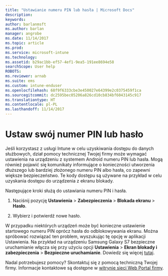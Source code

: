 ```yaml
---
title: "Ustawianie numeru PIN lub hasła | Microsoft Docs"
description: 
keywords: 
author: barlanmsft
ms.author: barlan
manager: angrobe
ms.date: 11/14/2017
ms.topic: article
ms.prod: 
ms.service: microsoft-intune
ms.technology: 
ms.assetid: b29ac1bb-ef57-4ef1-9ea5-191ee8694e58
searchScope: User help
ROBOTS: 
ms.reviewer: arnab
ms.suite: ems
ms.custom: intune-enduser
ms.openlocfilehash: 68f9f6333cbe3e450027e64399e2c0375459f1ca
ms.sourcegitcommit: dc2595bec05206a826cd10cb834bf6043145c917
ms.translationtype: HT
ms.contentlocale: pl-PL
ms.lasthandoff: 11/14/2017
---
```

# <a name="set-your-pin-or-password"></a>Ustaw swój numer PIN lub hasło

Jeśli korzystasz z usługi Intune w celu uzyskiwania dostępu do danych służbowych, dział pomocy technicznej Twojej firmy może wymagać ustawienia na urządzeniu z systemem Android numeru PIN lub hasła. Mogą również pojawić się komunikaty informujące o konieczności utworzenia dłuższego lub bardziej złożonego numeru PIN albo hasła, co zapewni większe bezpieczeństwo. Te kody dostępu są używane na przykład w celu uzyskania dostępu do urządzenia z ekranu blokady.

Następujące kroki służą do ustawiania numeru PIN i hasła.

1.  Naciśnij pozycję **Ustawienia** > **Zabezpieczenia** > **Blokada ekranu** > **Hasło**.

2.  Wybierz i potwierdź nowe hasło.

W przypadku niektórych urządzeń może być konieczne ustawienie startowego numeru PIN oprócz hasła do odblokowywania ekranu. Można spróbować rozwiązać ten problem, wyszukując tę opcję w aplikacji Ustawienia. Na przykład na urządzeniu Samsung Galaxy S7 bezpieczne uruchamianie włącza się przy użyciu opcji **Ustawienia** > **Ekran blokady i zabezpieczenia** > **Bezpieczne uruchamianie**. Dowiedz się więcej [tutaj](/intune-user-help/your-device-appears-encrypted-but-cp-says-otherwise). 

Nadal potrzebujesz pomocy? Skontaktuj się z pomocą techniczną Twojej firmy. Informacje kontaktowe są dostępne w [witrynie sieci Web Portal firmy](https://portal.manage.microsoft.com).
